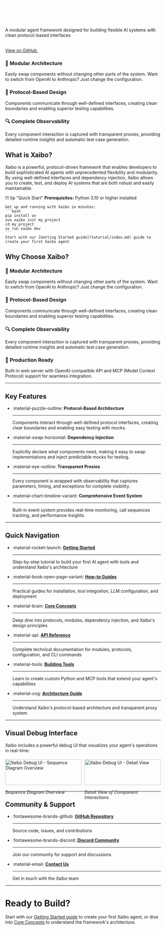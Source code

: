 <div class="hero-section" style="margin-top: -4em">
      <h1 style="color: white">
      <svg xmlns="http://www.w3.org/2000/svg" style="margin-bottom: -8px" width="64" height="64" viewBox="0 0 24 24" fill="none" stroke="currentColor" stroke-width="2" stroke-linecap="round" stroke-linejoin="round" class="lucide lucide-bot-icon lucide-bot"><path d="M12 8V4H8"/><rect width="16" height="12" x="4" y="8" rx="2"/><path d="M2 14h2"/><path d="M20 14h2"/><path d="M15 13v2"/><path d="M9 13v2"/></svg>
       Xaibo
      </h1>
      <p>A modular agent framework designed for building flexible AI systems with clean protocol-based interfaces</p>
      <div style="margin-top: 2rem;">
        <a href="https://github.com/xpressai/xaibo" class="md-button md-button--primary" style="margin-right: 1rem;">
          View on GitHub
        </a>
        <a href="tutorial/" class="md-button " style="background: rgba(255,255,255,0.2); color: white;">
          Get Started
        </a>
      </div>
    </div>

<div class="feature-grid">
  <div class="feature-card">
    <h3>🧩 Modular Architecture</h3>
    <p>Easily swap components without changing other parts of the system. Want to switch from OpenAI to Anthropic? Just change the configuration.</p>
  </div>
  <div class="feature-card">
    <h3>🔌 Protocol-Based Design</h3>
    <p>Components communicate through well-defined interfaces, creating clean boundaries and enabling superior testing capabilities.</p>
  </div>
  <div class="feature-card">
    <h3>🔍 Complete Observability</h3>
    <p>Every component interaction is captured with transparent proxies, providing detailed runtime insights and automatic test case generation.</p>
  </div>
</div>

## What is Xaibo?

Xaibo is a powerful, protocol-driven framework that enables developers to build sophisticated AI agents with unprecedented flexibility and modularity. By using well-defined interfaces and dependency injection, Xaibo allows you to create, test, and deploy AI systems that are both robust and easily maintainable.

!!! tip "Quick Start"
    **Prerequisites:** Python 3.10 or higher installed
    
    Get up and running with Xaibo in minutes:
    ```bash
    pip install uv
    uvx xaibo init my_project
    cd my_project
    uv run xaibo dev
    ```
    Start with our [Getting Started guide](tutorial/index.md) guide to create your first Xaibo agent

## Why Choose Xaibo?

### 🧩 **Modular Architecture**
Easily swap components without changing other parts of the system. Want to switch from OpenAI to Anthropic? Just change the configuration.

### 🔌 **Protocol-Based Design**
Components communicate through well-defined interfaces, creating clean boundaries and enabling superior testing capabilities.

### 🔍 **Complete Observability**
Every component interaction is captured with transparent proxies, providing detailed runtime insights and automatic test case generation.

### 🚀 **Production Ready**
Built-in web server with OpenAI-compatible API and MCP (Model Context Protocol) support for seamless integration.

---

## Key Features

<div class="grid cards" markdown>

-   :material-puzzle-outline: **Protocol-Based Architecture**

    ---

    Components interact through well-defined protocol interfaces, creating clear boundaries and enabling easy testing with mocks.

-   :material-swap-horizontal: **Dependency Injection**

    ---

    Explicitly declare what components need, making it easy to swap implementations and inject predictable mocks for testing.

-   :material-eye-outline: **Transparent Proxies**

    ---

    Every component is wrapped with observability that captures parameters, timing, and exceptions for complete visibility.

-   :material-chart-timeline-variant: **Comprehensive Event System**

    ---

    Built-in event system provides real-time monitoring, call sequences tracking, and performance insights.

</div>

---

## Quick Navigation

<div class="grid cards" markdown>

-   :material-rocket-launch: **[Getting Started](tutorial/index.md)**

    ---

    Step-by-step tutorial to build your first AI agent with tools and understand Xaibo's architecture

-   :material-book-open-page-variant: **[How-to Guides](how-to/index.md)**

    ---

    Practical guides for installation, tool integration, LLM configuration, and deployment

-   :material-brain: **[Core Concepts](explanation/index.md)**

    ---

    Deep dive into protocols, modules, dependency injection, and Xaibo's design principles

-   :material-api: **[API Reference](reference/index.md)**

    ---

    Complete technical documentation for modules, protocols, configuration, and CLI commands

-   :material-tools: **[Building Tools](tutorial/building-tools.md)**

    ---

    Learn to create custom Python and MCP tools that extend your agent's capabilities

-   :material-cog: **[Architecture Guide](explanation/architecture/protocols.md)**

    ---

    Understand Xaibo's protocol-based architecture and transparent proxy system

</div>

---

## Visual Debug Interface

Xaibo includes a powerful debug UI that visualizes your agent's operations in real-time:

<div style="display: flex; gap: 10px; margin: 20px 0;">
  <div style="flex: 1;">
    <img src="images/sequence-diagram.png" alt="Xaibo Debug UI - Sequence Diagram Overview" width="100%">
    <p><em>Sequence Diagram Overview</em></p>
  </div>
  <div style="flex: 1;">
    <img src="images/detail-view.png" alt="Xaibo Debug UI - Detail View" width="100%">
    <p><em>Detail View of Component Interactions</em></p>
  </div>
</div>

---

## Community & Support

<div class="grid cards" markdown>

-   :fontawesome-brands-github: **[GitHub Repository](https://github.com/xpressai/xaibo)**

    ---

    Source code, issues, and contributions

-   :fontawesome-brands-discord: **[Discord Community](https://discord.gg/uASMzSSVKe)**

    ---

    Join our community for support and discussions

-   :material-email: **[Contact Us](mailto:hello@xpress.ai)**

    ---

    Get in touch with the Xaibo team

</div>

---

# Ready to Build?
Start with our [Getting Started guide](tutorial/index.md) to create your first Xaibo agent, or dive into [Core Concepts](explanation/index.md) to understand the framework's architecture.
